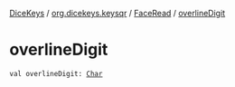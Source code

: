 [DiceKeys](../../index.md) / [org.dicekeys.keysqr](../index.md) / [FaceRead](index.md) / [overlineDigit](./overline-digit.md)

# overlineDigit

`val overlineDigit: `[`Char`](https://kotlinlang.org/api/latest/jvm/stdlib/kotlin/-char/index.html)